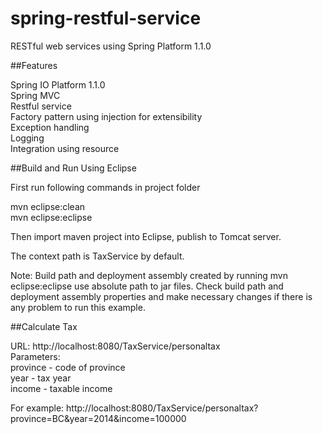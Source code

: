 spring-restful-service
==========================

RESTful web services using Spring Platform 1.1.0


##Features

Spring IO Platform 1.1.0<br />
Spring MVC<br />
Restful service<br />
Factory pattern using injection for extensibility<br />
Exception handling<br />
Logging<br />
Integration using resource<br />


##Build and Run Using Eclipse

First run following commands in project folder

mvn eclipse:clean<br />
mvn eclipse:eclipse<br />

Then import maven project into Eclipse, publish to Tomcat server.

The context path is TaxService by default.

Note: Build path and deployment assembly created by running mvn eclipse:eclipse use absolute path to jar files. Check build path and deployment assembly properties and make necessary changes if there is any problem to run this example.

##Calculate Tax

URL: http://localhost:8080/TaxService/personaltax<br />
Parameters:<br />
province - code of province<br />
year - tax year<br />
income - taxable income<br />

For example: http://localhost:8080/TaxService/personaltax?province=BC&year=2014&income=100000



